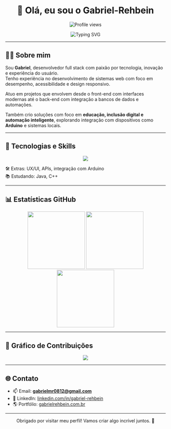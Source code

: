 <h1 align="center">👋 Olá, eu sou o Gabriel-Rehbein</h1>

<p align="center">
  <img src="https://komarev.com/ghpvc/?username=Gabriel-Rehbein&color=blue" alt="Profile views" />
</p>

<p align="center">
  <img src="https://readme-typing-svg.demolab.com?font=Fira+Code&duration=3000&pause=1000&color=000000&center=true&vCenter=true&width=435&lines=Desenvolvedor+Full+Stack;Foco+em+UX+e+Automação;Apaixonado+por+Tecnologia" alt="Typing SVG" />
</p>

---

## 🧑‍💻 Sobre mim

Sou **Gabriel**, desenvolvedor full stack com paixão por tecnologia, inovação e experiência do usuário.  
Tenho experiência no desenvolvimento de sistemas web com foco em desempenho, acessibilidade e design responsivo.

Atuo em projetos que envolvem desde o front-end com interfaces modernas até o back-end com integração a bancos de dados e automações.

Também crio soluções com foco em **educação, inclusão digital e automação inteligente**, explorando integração com dispositivos como **Arduino** e sistemas locais.

---

## 🚀 Tecnologias e Skills

<p align="center">
  <img src="https://skillicons.dev/icons?i=html,css,php,python,javascript,mysql,git,github,arduino" />
</p>

🛠️ Extras: UX/UI, APIs, integração com Arduino  
📚 Estudando: Java, C++

---

## 📊 Estatísticas GitHub

<p align="center">
  <img height="180em" src="https://github-readme-stats.vercel.app/api/top-langs/?username=Gabriel-Rehbein&layout=compact&theme=tokyonight"/>
  <img height="180em" src="https://github-readme-stats.vercel.app/api?username=Gabriel-Rehbein&show_icons=true&theme=tokyonight" />
  <img height="180em" src="https://github-readme-streak-stats.herokuapp.com?user=Gabriel-Rehbein&theme=tokyonight&date_format=M%20j%5B%2C%20Y%5D" />
</p>

---

## 🧠 Gráfico de Contribuições

<p align="center">
  <img src="https://github-readme-activity-graph.vercel.app/graph?username=Gabriel-Rehbein&theme=tokyonight&hide_border=true" />
</p>

---



## 🌐 Contato

- 📫 Email: **gabrielmr0812@gmail.com**  
- 💼 LinkedIn: [linkedin.com/in/gabriel-rehbein](https://www.linkedin.com/in/gabriel-rehbein)  
- 🌎 Portfólio: [gabrielrehbein.com.br](https://gabrielrehbein.com.br/)

---

<p align="center">
  Obrigado por visitar meu perfil! Vamos criar algo incrível juntos. 🚀
</p>
